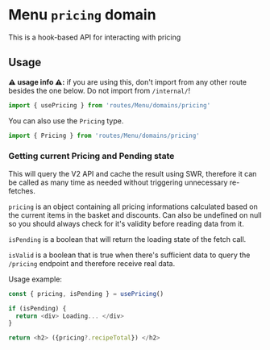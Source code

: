 # Menu `pricing` domain

This is a hook-based API for interacting with pricing

## Usage

**⚠️ usage info ⚠️:** if you are using this, don't import from any other route besides the one below. Do not import from `/internal/`!

```ts
import { usePricing } from 'routes/Menu/domains/pricing'
```

You can also use the `Pricing` type.

```ts
import { Pricing } from 'routes/Menu/domains/pricing'
```

### Getting current Pricing and Pending state

This will query the V2 API and cache the result using SWR, therefore it can be called as many time as needed without triggering unnecessary re-fetches.

`pricing` is an object containing all pricing informations calculated based on the current items in the basket and discounts. Can also be undefined on null so you should always check for it's validity before reading data from it.

`isPending` is a boolean that will return the loading state of the fetch call.

`isValid` is a boolean that is true when there's sufficient data to query the `/pricing` endpoint and therefore receive real data.

Usage example:

```ts
const { pricing, isPending } = usePricing()

if (isPending) {
  return <div> Loading... </div>
}

return <h2> ({pricing?.recipeTotal}) </h2>
```
